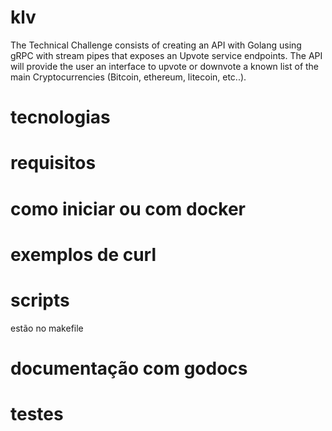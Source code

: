 # klv
The Technical Challenge consists of creating an API with Golang using gRPC with stream pipes that exposes an Upvote service endpoints. The API will provide the user an interface to upvote or downvote a known list of the main Cryptocurrencies (Bitcoin, ethereum, litecoin, etc..).

# tecnologias

# requisitos

# como iniciar ou com docker

# exemplos de curl

# scripts
estão no makefile

# documentação com godocs

# testes